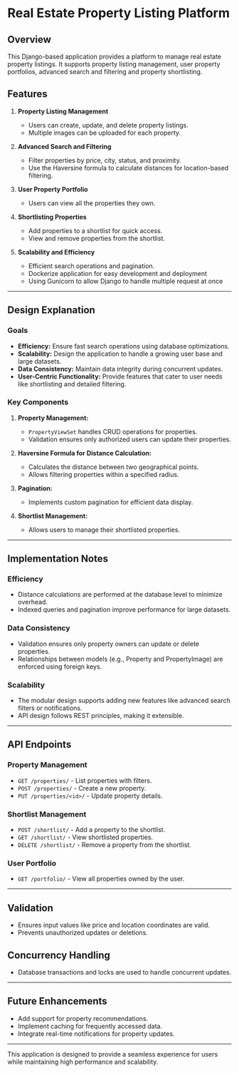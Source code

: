# Real Estate Property Listing Platform

## Overview
This Django-based application provides a platform to manage real estate property listings. It supports property listing management, user property portfolios, advanced search and filtering and property shortlisting.

## Features

1. **Property Listing Management**
   - Users can create, update, and delete property listings.
   - Multiple images can be uploaded for each property.

2. **Advanced Search and Filtering**
   - Filter properties by price, city, status, and proximity.
   - Use the Haversine formula to calculate distances for location-based filtering.

3. **User Property Portfolio**
   - Users can view all the properties they own.

4. **Shortlisting Properties**
   - Add properties to a shortlist for quick access.
   - View and remove properties from the shortlist.

5. **Scalability and Efficiency**
   - Efficient search operations and pagination.
   - Dockerize application for easy development and deployment
   - Using Gunicorn to allow Django to handle multiple request at once

---

## Design Explanation

### Goals
- **Efficiency:** Ensure fast search operations using database optimizations.
- **Scalability:** Design the application to handle a growing user base and large datasets.
- **Data Consistency:** Maintain data integrity during concurrent updates.
- **User-Centric Functionality:** Provide features that cater to user needs like shortlisting and detailed filtering.

### Key Components
1. **Property Management:**
   - `PropertyViewSet` handles CRUD operations for properties.
   - Validation ensures only authorized users can update their properties.

2. **Haversine Formula for Distance Calculation:**
   - Calculates the distance between two geographical points.
   - Allows filtering properties within a specified radius.

3. **Pagination:**
   - Implements custom pagination for efficient data display.

4. **Shortlist Management:**
   - Allows users to manage their shortlisted properties.

---

## Implementation Notes

### Efficiency
- Distance calculations are performed at the database level to minimize overhead.
- Indexed queries and pagination improve performance for large datasets.

### Data Consistency
- Validation ensures only property owners can update or delete properties.
- Relationships between models (e.g., Property and PropertyImage) are enforced using foreign keys.

### Scalability
- The modular design supports adding new features like advanced search filters or notifications.
- API design follows REST principles, making it extensible.

---

## API Endpoints

### Property Management
- `GET /properties/` - List properties with filters.
- `POST /properties/` - Create a new property.
- `PUT /properties/<id>/` - Update property details.

### Shortlist Management
- `POST /shortlist/` - Add a property to the shortlist.
- `GET /shortlist/` - View shortlisted properties.
- `DELETE /shortlist/` - Remove a property from the shortlist.

### User Portfolio
- `GET /portfolio/` - View all properties owned by the user.

---

## Validation
- Ensures input values like price and location coordinates are valid.
- Prevents unauthorized updates or deletions.

## Concurrency Handling
- Database transactions and locks are used to handle concurrent updates.

---

## Future Enhancements
- Add support for property recommendations.
- Implement caching for frequently accessed data.
- Integrate real-time notifications for property updates.

---

This application is designed to provide a seamless experience for users while maintaining high performance and scalability.
